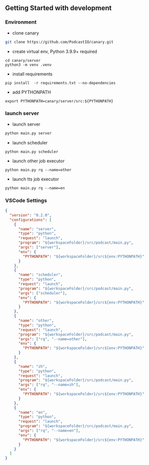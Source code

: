## Getting Started with development

### Environment

- clone canary

```bash
git clone https://github.com/PodcastIO/canary.git
```

- create virtual env, Python 3.9.9+ required

```
cd canary/server
python3 -m venv .venv
```

- install requirements

```
pip install  -r requirements.txt --no-dependencies
```

- add PYTHONPATH

```
export PYTHONPATH=canary/server/src:${PYTHONPATH}
```

### launch server

- launch server

```bash
python main.py server
```

- launch scheduler

```
python main.py scheduler
```

- launch other job executor

```
python main.py rq --name=other
```

- launch tts job executor

```
python main.py rq --name=en
```

### VSCode Settings

```json
{
  "version": "0.2.0",
  "configurations": [
    {
      "name": "server",
      "type": "python",
      "request": "launch",
      "program": "${workspaceFolder}/src/podcast/main.py",
      "args": ["server"],
      "env": {
        "PYTHONPATH": "${workspaceFolder}/src${env:PYTHONPATH}"
      }
    },
    {
      "name": "scheduler",
      "type": "python",
      "request": "launch",
      "program": "${workspaceFolder}/src/podcast/main.py",
      "args": ["scheduler"],
      "env": {
        "PYTHONPATH": "${workspaceFolder}/src${env:PYTHONPATH}"
      }
    },
    {
      "name": "other",
      "type": "python",
      "request": "launch",
      "program": "${workspaceFolder}/src/podcast/main.py",
      "args": ["rq", "--name=other"],
      "env": {
        "PYTHONPATH": "${workspaceFolder}/src${env:PYTHONPATH}"
      }
    },
    {
      "name": "zh",
      "type": "python",
      "request": "launch",
      "program": "${workspaceFolder}/src/podcast/main.py",
      "args": ["rq", "--name=zh"],
      "env": {
        "PYTHONPATH": "${workspaceFolder}/src${env:PYTHONPATH}"
      }
    },
    {
      "name": "en",
      "type": "python",
      "request": "launch",
      "program": "${workspaceFolder}/src/podcast/main.py",
      "args": ["rq", "--name=en"],
      "env": {
        "PYTHONPATH": "${workspaceFolder}/src${env:PYTHONPATH}"
      }
    }
  ]
}
```
